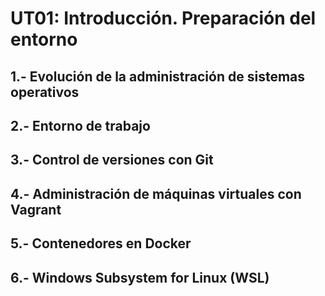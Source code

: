# UT01: Introducción. Preparación del entorno

## 1.- Evolución de la administración de sistemas operativos

## 2.- Entorno de trabajo

## 3.- Control de versiones con Git

## 4.- Administración de máquinas virtuales con Vagrant

## 5.- Contenedores en Docker

## 6.- Windows Subsystem for Linux (WSL)

